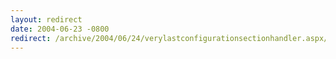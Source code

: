 ```yaml
---
layout: redirect
date: 2004-06-23 -0800
redirect: /archive/2004/06/24/verylastconfigurationsectionhandler.aspx/
---
```

